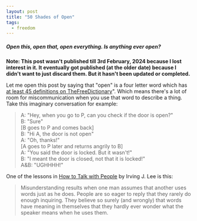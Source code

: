 ```yaml
---
layout: post
title: "50 Shades of Open"
tags:
  - freedom
---
```


##### Open this, open that, open everything. Is anything ever open? #####

**Note: This post wasn't published till 3rd February, 2024 because I lost interest in it. It eventually got published (at the older date) because I didn't want to just discard them. But it hasn't been updated or completed.**

Let me open this post by saying that "open" is a four letter word which has [at least 45 definitions on TheFreeDictionary](https://www.thefreedictionary.com/open)". Which means there's a lot of room for miscommunication when you use that word to describe a thing. Take this imaginary conversation for example:

> A: "Hey, when you go to P, can you check if the door is open?"  
> B: "Sure"  
> [B goes to P and comes back]  
> B: "Hi A, the door is not open"  
> A: "Oh, thanks!"  
> [A goes to P later and returns angrily to B]  
> A: "You said the door is locked. But it wasn't!"  
> B: "I meant the door is closed, not that it is locked!"  
> A&B: "UGHHHH!"  

One of the lessons in [How to Talk with People](https://blog.learnlearn.in/2023/09/how-to-talk-with-people.html) by Irving J. Lee is this:

> Misunderstanding results when one man assumes that
another uses words just as he does. People are so eager to
reply that they rarely do enough inquiring. They believe so
surely (and wrongly) that words have meaning in
themselves that they hardly ever wonder what the speaker
means when he uses them.

